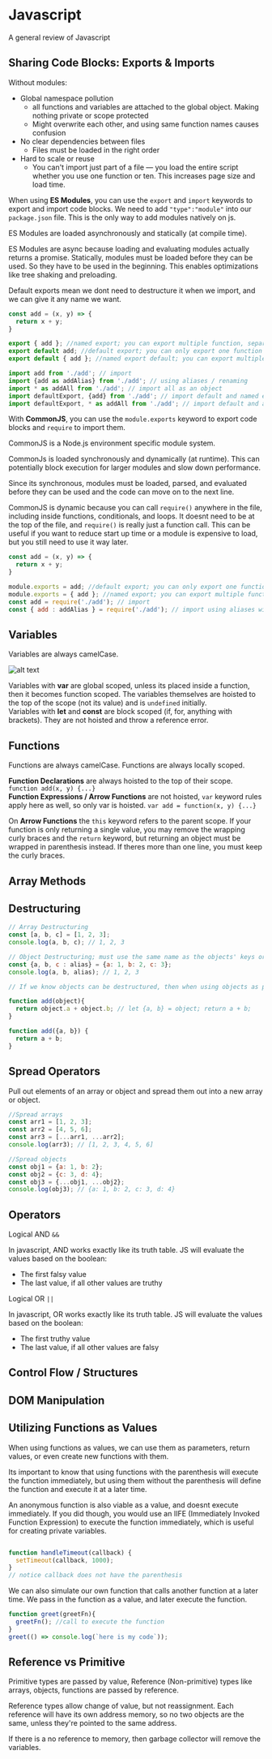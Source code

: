 # Javascript

A general review of Javascript

## Sharing Code Blocks: Exports & Imports

Without modules:
  - Global namespace pollution 
    - all functions and variables are attached to the global object. Making nothing private or scope protected
    - Might overwrite each other, and using same function names causes confusion
  - No clear dependencies between files
    - Files must be loaded in the right order
  - Hard to scale or reuse
    - You can't import just part of a file — you load the entire script whether you use one function or ten. This increases page size and load time.


When using __ES Modules__, you can use the `export` and `import` keywords to export and import code blocks.
We need to add `"type":"module"` into our `package.json` file. This is the only way to add modules natively on js.

ES Modules are loaded asynchronously and statically (at compile time). 

ES Modules are async because loading and evaluating modules actually returns a promise. 
Statically, modules must be loaded before they can be used. So they have to be used in the beginning. This enables optimizations like tree shaking and preloading. 

Default exports mean we dont need to destructure it when we import, and we can give it any name we want.
```js
const add = (x, y) => {
  return x + y;
}

export { add }; //named export; you can export multiple function, separated by commas
export default add; //default export; you can only export one function
export default { add }; //named export default; you can export multiple function, separated by commas

import add from './add'; // import
import {add as addAlias} from './add'; // using aliases / renaming
import * as addAll from './add'; // import all as an object
import defaultExport, {add} from './add'; // import default and named export together
import defaultExport, * as addAll from './add'; // import default and all together
```

With __CommonJS__, you can use the `module.exports` keyword to export code blocks and `require` to import them.  

CommonJS is a Node.js environment specific module system. 

CommonJs is loaded synchronously and dynamically (at runtime). This can potentially block execution for larger modules and slow down performance.

Since its synchronous, modules must be loaded, parsed, and evaluated before they can be used and the code can move on to the next line.  

CommonJS is dynamic because you can call `require()` anywhere in the file, including inside functions, conditionals, and loops. It doesnt need to be at the top of the file, and `require()` is really just a function call. This can be useful if you want to reduce start up time or a module is expensive to load, but you still need to use it way later. 

```js
const add = (x, y) => {
  return x + y;
}

module.exports = add; //default export; you can only export one function
module.exports = { add }; //named export; you can export multiple function, separated by commas
const add = require('./add'); // import
const { add : addAlias } = require('./add'); // import using aliases with objects
```

## Variables 

Variables are always camelCase. 

![alt text](media/js-variables.png)

Variables with __var__ are global scoped, unless its placed inside a function, then it becomes function scoped. The variables themselves are hoisted to the top of the scope (not its value) and is `undefined` initially.  
Variables with __let__ and __const__ are block scoped (if, for, anything with brackets). They are not hoisted and throw a reference error.

## Functions

Functions are always camelCase. Functions are always locally scoped.

__Function Declarations__ are always hoisted to the top of their scope. `function add(x, y) {...}`  
__Function Expressions / Arrow Functions__ are not hoisted, `var` keyword rules apply here as well, so only var is hoisted. `var add = function(x, y) {...}`

On __Arrow Functions__ the `this` keyword refers to the parent scope. If your function is only returning a single value, you may remove the wrapping curly braces and the `return` keyword, but returning an object must be wrapped in parenthesis instead. If theres more than one line, you must keep the curly braces. 

## Array Methods

## Destructuring

```js
// Array Destructuring
const [a, b, c] = [1, 2, 3];
console.log(a, b, c); // 1, 2, 3

// Object Destructuring; must use the same name as the objects' keys or use aliases with syntax `key: alias`
const {a, b, c : alias} = {a: 1, b: 2, c: 3};
console.log(a, b, alias); // 1, 2, 3

// If we know objects can be destructured, then when using objects as parameters, we can also destructure them inside the parameters, to get their values directly. This reduces the need for dot notation when accessing an object's properties and/or saves us some steps of destructuring them later. 

function add(object){
  return object.a + object.b; // let {a, b} = object; return a + b; 
}

function add({a, b}) {
  return a + b;
}
```

## Spread Operators

Pull out elements of an array or object and spread them out into a new array or object.

```js
//Spread arrays
const arr1 = [1, 2, 3];
const arr2 = [4, 5, 6];
const arr3 = [...arr1, ...arr2];
console.log(arr3); // [1, 2, 3, 4, 5, 6] 

//Spread objects
const obj1 = {a: 1, b: 2};
const obj2 = {c: 3, d: 4};
const obj3 = {...obj1, ...obj2};
console.log(obj3); // {a: 1, b: 2, c: 3, d: 4} 
```

## Operators

Logical AND `&&` 

In javascript, AND works exactly like its truth table. JS will evaluate the values based on the boolean:
- The first falsy value
- The last value, if all other values are truthy


Logical OR `||`

In javascript, OR works exactly like its truth table. JS will evaluate the values based on the boolean:
- The first truthy value
- The last value, if all other values are falsy

## Control Flow / Structures

## DOM Manipulation

## Utilizing Functions as Values

When using functions as values, we can use them as parameters, return values, or even create new functions with them. 

Its important to know that using functions with the parenthesis will execute the function immediately, but using them without the parenthesis will define the function and execute it at a later time.

An anonymous function is also viable as a value, and doesnt execute immediately. If you did though, you would use an IIFE (Immediately Invoked Function Expression) to execute the function immediately, which is useful for creating private variables.

```js

function handleTimeout(callback) {
  setTimeout(callback, 1000);
}
// notice callback does not have the parenthesis

```

We can also simulate our own function that calls another function at a later time. We pass in the function as a value, and later execute the function. 

```js
function greet(greetFn){
  greetFn(); //call to execute the function
}
greet(() => console.log(`here is my code`));

```

## Reference vs Primitive

Primitive types are passed by value, Reference (Non-primitive) types like arrays, objects, functions are passed by reference. 

Reference types allow change of value, but not reassignment.  Each reference will have its own address memory, so no two objects are the same, unless they're pointed to the same address. 

If there is a no reference to memory, then garbage collector will remove the variables. 

